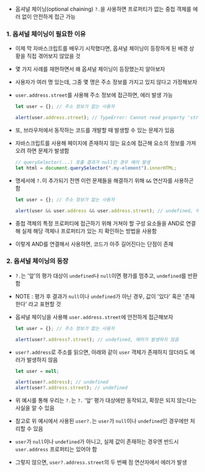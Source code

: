 - 옵셔널 체이닝(optional chaining) `?.`을 사용하면 프로퍼티가 없는 중첩 객체를 에러 없이 안전하게 접근 가능

### 1. 옵셔널 체이닝이 필요한 이유

- 이제 막 자바스크립트를 배우기 시작했다면, 옵셔널 체이닝이 등장하게 된 배경 상황을 직접 겪어보지 않았을 것
- 몇 가지 사례를 재현하면서 왜 옵셔널 체이닝이 등장했는지 알아보자

- 사용자가 여러 명 있는데, 그중 몇 명은 주소 정보를 가지고 있지 않다고 가정해보자
- `user.address.street`를 사용해 주소 정보에 접근하면, 에러 발생 가능

  ```javascript
  let user = {}; // 주소 정보가 없는 사용자

  alert(user.address.street); // TypeError: Cannot read property 'street' of undefined
  ```

- 또, 브라우저에서 동작하는 코드를 개발할 때 발생할 수 있는 문제가 있음
- 자바스크립트를 사용해 페이지에 존재하지 않는 요소에 접근해 요소의 정보를 가져오려 하면 문제가 발생함
  ```javascript
  // querySelector(...) 호출 결과가 null인 경우 에러 발생
  let html = document.querySelector(".my-element").innerHTML;
  ```
- 명세서에 `?.`이 추가되기 전엔 이런 문제들을 해결하기 위해 `&&` 연산자를 사용하곤 함

  ```javascript
  let user = {}; // 주소 정보가 없는 사용자

  alert(user && user.address && user.address.street); // undefined, 에러가 발생하지 않습니다.
  ```

- 중첩 객체의 특정 프로퍼티에 접근하기 위해 거쳐야 할 구성 요소들을 AND로 연결해 실제 해당 객체나 프로퍼티가 있는 지 확인하는 방법을 사용함
- 이렇게 AND를 연결해서 사용하면, 코드가 아주 길어진다는 단점이 존재

### 2. 옵셔널 체이닝의 등장

- `?.`는 '앞'의 평가 대상이 `undefined`나 `null`이면 평가를 멈추고, `undefined`를 반환함
- NOTE : 평가 후 결과가 `null`이나 `undefined`가 아닌 경우, 값이 '있다' 혹은 '존재한다' 라고 표현할 것
- 옵셔널 체이닝을 사용해 `user.address.street`에 안전하게 접근해보자

  ```javascript
  let user = {}; // 주소 정보가 없는 사용자

  alert(user?.address?.street); // undefined, 에러가 발생하지 않음
  ```

- `user?.address`로 주소를 읽으면, 아래와 같이 `user` 객체가 존재하지 않더라도 에러가 발생하지 않음

  ```javascript
  let user = null;

  alert(user?.address); // undefined
  alert(user?.address.street); // undefined
  ```

- 위 예시를 통해 우리는 `?.`는 `?.` '앞' 평가 대상에만 동작되고, 확장은 되지 않는다는 사실을 알 수 있음
- 참고로 위 예시에서 사용된 `user?.`는 `user`가 `null`이나 `undefined`인 경우에만 처리할 수 있음
- `user`가 `null`이나 `undefined`가 아니고, 실제 값이 존재하는 경우엔 반드시 `user.address` 프로퍼티는 있어야 함
- 그렇지 않으면, `user?.address.street`의 두 번째 점 연산자에서 에러가 발생
